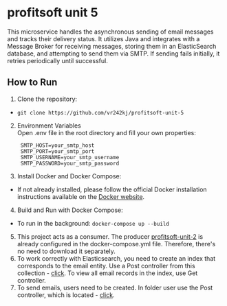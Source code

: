 # profitsoft unit 5
This microservice handles the asynchronous sending of email messages and tracks their delivery status. It utilizes Java and integrates with a Message Broker for receiving messages, storing them in an ElasticSearch database, and attempting to send them via SMTP. If sending fails initially, it retries periodically until successful.
## How to Run 
1. Clone the repository:
- ```git clone https://github.com/vr242kj/profitsoft-unit-5```
2. Environment Variables   
   Open .env file in the root directory and fill your own properties:
   ```
    SMTP_HOST=your_smtp_host
    SMTP_PORT=your_smtp_port
    SMTP_USERNAME=your_smtp_username
    SMTP_PASSWORD=your_smtp_password
   ```
3. Install Docker and Docker Compose:   
- If not already installed, please follow the official Docker installation instructions available on the [Docker website](https://www.docker.com/get-started/).
4. Build and Run with Docker Compose:   
- To run in the background: ```docker-compose up --build```
5. This project acts as a consumer. The producer [profitsoft-unit-2](https://github.com/vr242kj/profitsoft-unit-2) is already configured in the docker-compose.yml file. Therefore, there's no need to download it separately.
6. To work correctly with Elasticsearch, you need to create an index that corresponds to the email entity. Use a Post controller from this collection - [click](https://elements.getpostman.com/redirect?entityId=15327265-144c6153-e763-43f5-b242-c0f803ddd77b&entityType=collection). To view all email records in the index, use Get controller.
7. To send emails, users need to be created. In folder user use the Post controller, which is located - [click](https://elements.getpostman.com/redirect?entityId=15327265-b611c88a-4a57-4f82-b6c8-38f3552c5a9a&entityType=collection).
